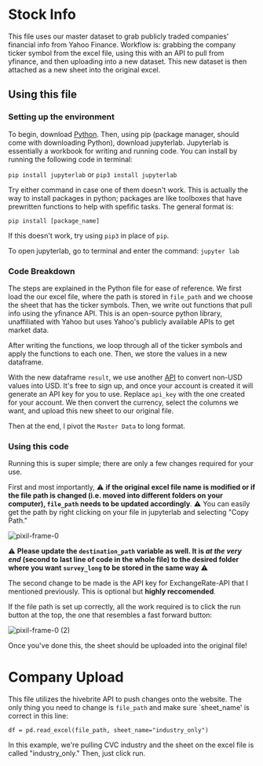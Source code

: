 # Stock Info
This file uses our master dataset to grab publicly traded companies' financial info from Yahoo Finance. Workflow is: grabbing the company ticker symbol from the excel file, using this with an API to pull from yfinance, and then uploading into a new dataset. This new dataset is then attached as a new sheet into the original excel.

## Using this file

### Setting up the environment
To begin, download [Python](https://www.python.org/downloads/). Then, using pip (package manager, should come with downloading Python), download jupyterlab. Jupyterlab is essentially a workbook for writing and running code. You can install by running the following code in terminal:

`pip install jupyterlab` or `pip3 install jupyterlab`

Try either command in case one of them doesn't work. This is actually the way to install packages in python; packages are like toolboxes that have prewritten functions to help with spefific tasks. The general format is:

`pip install [package_name]`

If this doesn't work, try using `pip3` in place of `pip`.

To open jupyterlab, go to terminal and enter the command: `jupyter lab`

### Code Breakdown
The steps are explained in the Python file for ease of reference. We first load the our excel file, where the path is stored in `file_path` and we choose the sheet that has the ticker symbols. Then, we write out functions that pull info using the yfinance API. This is an open-source python library, unaffiliated with Yahoo but uses Yahoo's publicly available APIs to get market data. 

After writing the functions, we loop through all of the ticker symbols and apply the functions to each one. Then, we store the values in a new dataframe.

With the new dataframe `result`, we use another [API](https://www.exchangerate-api.com/) to convert non-USD values into USD. It's free to sign up, and once your account is created it will generate an API key for you to use. Replace `api_key` with the one created for your account. We then convert the currency, select the columns we want, and upload this new sheet to our original file.

Then at the end, I pivot the `Master Data` to long format.

### Using this code
Running this is super simple; there are only a few changes required for your use. 

First and most importantly, ⚠️ **if the original excel file name is modified or if the file path is changed (i.e. moved into different folders on your computer), `file_path` needs to be updated accordingly**. ⚠️ You can easily get the path by right clicking on your file in jupyterlab and selecting "Copy Path." 

![pixil-frame-0](https://github.com/user-attachments/assets/d656da05-c5c1-4a8f-b481-e8ec60380204)



⚠️ **Please update the `destination_path` variable as well. It is _at the very end_ (second to last line of code in the whole file) to the desired folder where you want `survey_long` to be stored in the same way** ⚠️

The second change to be made is the API key for ExchangeRate-API that I mentioned previously. This is optional but **highly reccomended**. 

If the file path is set up correctly, all the work required is to click the run button at the top, the one that resembles a fast forward button:

![pixil-frame-0 (2)](https://github.com/user-attachments/assets/d4b45233-a1f9-40de-914b-234d5224f0cd)

Once you've done this, the sheet should be uploaded into the original file!


# Company Upload
This file utilizes the hivebrite API to push changes onto the website. The only thing you need to change is `file_path` and make sure `sheet_name' is correct in this line:

`df = pd.read_excel(file_path, sheet_name="industry_only")`

In this example, we're pulling CVC industry and the sheet on the excel file is called "industry_only." Then, just click run.
